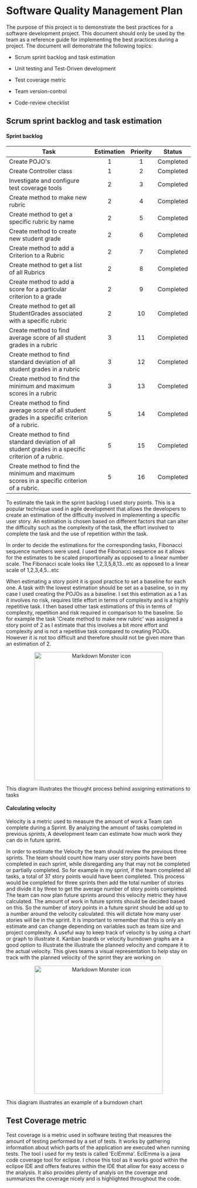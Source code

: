 # Software Quality Management Plan

The purpose of this project is to demonstrate the best practices for a software development project. This document should only be used by the team as a reference guide for implementing the best practices during a project. The document will demonstrate the following topics:

- Scrum sprint backlog and task estimation

- Unit testing and Test-Driven development

- Test coverage metric

- Team version-control 

- Code-review checklist


## Scrum sprint backlog and task estimation

#### Sprint backlog
| Task                             				| Estimation    | Priority   |Status   |
| ----------------------------------------------|:-------------:|:----------:|:-------:|
| Create POJO's                    				| 1 			| 1          |Completed|
| Create Controller class          				| 1             | 2          |Completed|
| Investigate and configure test coverage tools | 2             | 3          |Completed|
| Create method to make new rubric 				| 2             | 4          |Completed|
| Create method to get a specific rubric by name| 2 			| 5          |Completed|
| Create method to create new student grade     | 2             | 6          |Completed|
| Create method to add a Criterion to a Rubric  | 2             | 7          |Completed|
| Create method to get a list of all Rubrics    | 2             | 8          |Completed|
| Create method to add a score for a particular criterion to a grade| 2             | 9          |Completed|
| Create method to get all StudentGrades associated with a specific rubric| 2             | 10          |Completed|
| Create method to find average score of all student grades in a rubric| 3             | 11          |Completed|
| Create method to find standard deviation of all student grades in a rubric| 3             | 12          |Completed|
| Create method to find the minimum and maximum scores in a rubric| 3             | 13         |Completed|
| Create method to find average score of all student grades in a specific criterion of a rubric.| 5             | 14         |Completed|
| Create method to find standard deviation of all student grades in a specific criterion of a rubric.|5             | 15      |Completed|
| Create method to find the minimum and maximum scores in a specific criterion of a rubric.| 5             | 16         |Completed|



To estimate the task in the sprint backlog I used story points. This is a popular technique used in agile development
that allows the developers to create an estimation of the difficulty involved in implementing a specific user story.
An estimation is chosen based on different factors that can alter the difficulty such as the complexity of the task,
the effort involved to complete the task and the use of repetition within the task. 

In order to decide the estimations for the corresponding tasks, Fibonacci sequence numbers were used. I used
the Fibonacci sequence as it allows for the estimates to be scaled proportionally as opposed to a linear number scale.
The Fibonacci scale looks like 1,2,3,5,8,13...etc as opposed to a linear scale of 1,2,3,4,5...etc 

When estimating a story point it is good practice to set a baseline for each one. A task with the lowest estimation 
should be set as a baseline, so in my case I used creating the POJOs as a baseline. I set this estimation as a 1 as it 
involves no risk, requires little effort in terms of complexity and is a highly repetitive task. I then based other task 
estimations of this in terms of complexity, repetition and risk required in comparison to the baseline. So for example the 
task 'Create method to make new rubric' was assigned a story point of 2 as I estimate that this involves a bit more effort and complexity and is not a repetitive task compared to creating POJOs. However it is not too difficult and therefore should not be given more than an estimation of 2. 


<p align="center">
  <img src="https://www.excella.com/wp-content/uploads/2015/09/Sizing-Grid-5.png"
        alt="Markdown Monster icon" width="350"/>
    
  This diagram illustrates the thought process behind assigning estimations to tasks 
</p>

#### Calculating velocity
Velocity is a metric used to measure the amount of work a Team can complete during a Sprint. By analyzing the amount of tasks completed in previous sprints, A development team can estimate how much work they can do in future sprint.
 
In order to estimate the Velocity the team should review the previous three sprints. The team should count how many user story points have been completed in each sprint, while disregarding any that may not be completed or partially completed. So for example in my sprint, if the team completed all tasks, a total of 37 story points would have been completed. This process would be completed for three sprints then add the total number of stories and divide it by three to get the average number of story points completed. The team can now plan future sprints around this velocity metric they have calculated. The amount of work in future sprints should be decided based on this. So the number of story points in a future sprint should be add up to a number around the velocity calculated. this will dictate how many user stories will be in the sprint. It is important to remember that this is only an estimate and can change depending on variables such as team size and project complexity. 
A useful way to keep track of velocity is by using a chart or graph to illustrate it. Kanban boards or velocity burndown graphs are a good option to illustrate the illustrate the planned velocity and compare it to the actual velocity. This gives teams a visual representation to help stay on track with the planned velocity of the sprint they are working on

<p align="center">
  <img src="https://upload.wikimedia.org/wikipedia/commons/0/05/SampleBurndownChart.png"
        alt="Markdown Monster icon" width="350"/>
    
  This diagram illustrates an example of a burndown chart 
</p>

## Test Coverage metric 

Test coverage is a metric used in software testing that measures the amount of testing performed by a set of tests. It works by gathering information about which parts of the application are executed when running tests. The tool i used for my tests is called 
'EclEmma'. EclEmma is a java code coverage tool for eclipse. I chose this tool as it works good within the eclipse IDE and offers features within the IDE that allow for easy access o the analysis. It also provides plenty of analyis on the coverage and summarizes the coverage nicely and is highlighted throughout the code. 




